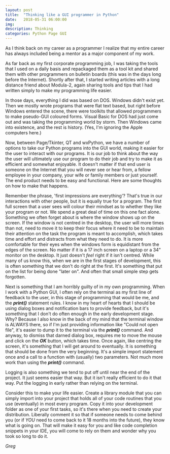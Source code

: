 ```yaml
---
layout: post
title:  "Thinking like a GUI programmer in Python"
date:   2018-05-31 06:00:00
img:
description: Thinking
categories: Python Page GUI
---
```


As I think back on my career as a programmer I realize that my entire career has always included being a mentor as a major component of my work.

As far back as my first corporate programming job, I was taking the tools that I used on a daily basis and repackaged them as a tool kit and shared them with other programmers on bulletin boards (this was in the days long before the Internet). Shortly after that, I started writing articles with a long distance friend about Modula-2, again sharing tools and tips that I had written simply to make my programming life easier.

In those days, everything I did was based on DOS. Windows didn't exist yet. Then we mostly wrote programs that were flat text based, but right before Windows entered the scene, there were toolkits that allowed programmers to make pseudo-GUI coloured forms.  Visual Basic for DOS had just come out and was taking the programming world by storm. Then Windows came into existence, and the rest is history. (Yes, I'm ignoring the Apple computers here.)

Now, between Page/Tkinter, QT and wxPython, we have a number of options to take our Python programs into the GUI world, making it easier for the user to interact with our programs. It is our job to think about the way the user will ultimately use our program to do their job and try to make it as efficient and somewhat enjoyable. It doesn't matter if that end user is someone on the Internet that you will never see or hear from, a fellow employee in your company, your wife or family members or just yourself. The end product needs to be easy and functional. Here are some thoughts on how to make that happens.

Remember the phrase, 'first impressions are everything'? That's true in our interactions with other people, but it is equally true for a program. The first full screen that a user sees will colour their mindset as to whether they like your program or not. We spend a great deal of time on this one fact alone. Something we often forget about is where the window shows up on the screen. If the window is not centred in the desktop, the user will more times than not, need to move it to keep their focus where it need to be to maintain their attention on the task the program is meant to accomplish, which takes time and effort and distracts from what they need to do. It is more comfortable for their eyes when the windows form is equidistant from the edges of the screen. No matter if it is a 17 inch screen on a laptop or a 34" monitor on the desktop. It just doesn't _feel_ right if it isn't centred. While many of us know this, when we are in the first stages of development, this is often something that we don't do right at the first. It's something that put on the list for being done "later on". And often that small simple step gets forgotten.

Next is something that I am horribly guilty of in my own programming. When I work with a Python GUI, I often rely on the terminal as my first line of feedback to the user, in this stage of programming that would be me, and the **_print()_** statement rules. I know in my heart of hearts that I should be using dialog boxes and notification bars to provide feedback, but it's something that I don't do often enough in the early development stage. Why? Because I also know in the back of my mind that the terminal window is ALWAYS there, so if I'm just providing information like "Could not open file", it's easier to dump it to the terminal via the **_print()_** command. And anyway, to dismiss that darned dialog box, requires me to move the mouse and click on the **_OK_** button, which takes time. Once again, like centring the screen, it's something that I will get around to eventually. It is something that should be done from the very beginning. It's a simple import statement once and a call to a function with (usually) two parameters. Not much more work than using the **_print()_** command.

Logging is also something we tend to put off until near the end of the project. It just seems easier that way. But it isn't really efficient to do it that way. Put the logging in early rather than relying on the terminal.

Consider this to make your life easier. Create a library module that you can simply import into your project that holds all of your code routines that you use (eventually) in most every program. Copy it into your development folder as one of your first tasks, so it's there when you need to create your distribution. Liberally comment it so that if someone needs to come behind you (or if _YOU_ need to come back to it 18 months into the future), they know what is going on. That will make it easy for you and like code completion snippets in your IDE, you will come to rely on them and wonder why you took so long to do it.

_Greg_




